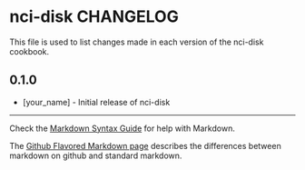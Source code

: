 nci-disk CHANGELOG
==================

This file is used to list changes made in each version of the nci-disk cookbook.

0.1.0
-----
- [your_name] - Initial release of nci-disk

- - -
Check the [Markdown Syntax Guide](http://daringfireball.net/projects/markdown/syntax) for help with Markdown.

The [Github Flavored Markdown page](http://github.github.com/github-flavored-markdown/) describes the differences between markdown on github and standard markdown.
